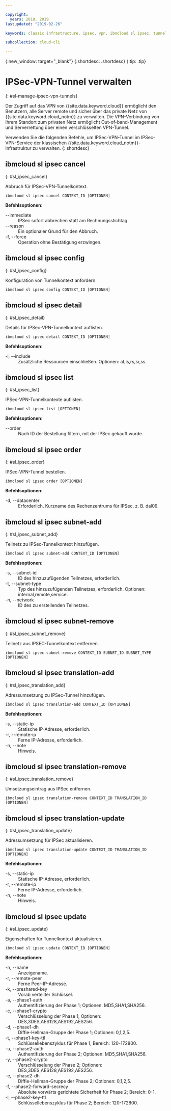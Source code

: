 ```yaml
---

copyright:
  years: 2018, 2019
lastupdated: "2019-02-26"

keywords: classic infrastructure, ipsec, vpn, ibmcloud sl ipsec, tunnel, vpn access, datacenter, encryption

subcollection: cloud-cli

---
```


{:new_window: target="_blank"}
{:shortdesc: .shortdesc}
{:tip: .tip}

# IPSec-VPN-Tunnel verwalten
{: #sl-manage-ipsec-vpn-tunnels}

Der Zugriff auf das VPN von {{site.data.keyword.cloud}} ermöglicht den Benutzern, alle Server remote und sicher über das private Netz von {{site.data.keyword.cloud_notm}} zu verwalten. Die VPN-Verbindung von Ihrem Standort zum privaten Netz ermöglicht Out-of-band-Management und Serverrettung über einen verschlüsselten VPN-Tunnel.

Verwenden Sie die folgenden Befehle, um IPSec-VPN-Tunnel im IPSec-VPN-Service der klassischen {{site.data.keyword.cloud_notm}}-Infrastruktur zu verwalten.
{: shortdesc}

## ibmcloud sl ipsec cancel
{: #sl_ipsec_cancel}

Abbruch für IPSec-VPN-Tunnelkontext.
```
ibmcloud sl ipsec cancel CONTEXT_ID [OPTIONEN]
```

<strong>Befehlsoptionen</strong>:
<dl>
<dt>--immediate</dt>
<dd>IPSec sofort abbrechen statt am Rechnungsstichtag.</dd>
<dt>--reason</dt>
<dd>Ein optionaler Grund für den Abbruch.</dd>
<dt>-f, --force</dt>
<dd>Operation ohne Bestätigung erzwingen.</dd>
</dl>

## ibmcloud sl ipsec config
{: #sl_ipsec_config}

Konfiguration von Tunnelkontext anfordern.
```
ibmcloud sl ipsec config CONTEXT_ID [OPTIONEN]
```

## ibmcloud sl ipsec detail
{: #sl_ipsec_detail}

Details für IPSec-VPN-Tunnelkontext auflisten.
```
ibmcloud sl ipsec detail CONTEXT_ID [OPTIONEN]
```

<strong>Befehlsoptionen</strong>:
<dl>
<dt>-i, --include</dt>
<dd>Zusätzliche Ressourcen einschließen. Optionen: at,is,rs,sr,ss.</dd>
</dl>

## ibmcloud sl ipsec list
{: #sl_ipsec_list}

IPSec-VPN-Tunnelkontexte auflisten.
```
ibmcloud sl ipsec list [OPTIONEN]
```

<strong>Befehlsoptionen</strong>:
<dl>
<dt>--order</dt>
<dd>Nach ID der Bestellung filtern, mit der IPSec gekauft wurde.</dd>
</dl>

## ibmcloud sl ipsec order
{: #sl_ipsec_order}

IPSec-VPN-Tunnel bestellen.
```
ibmcloud sl ipsec order [OPTIONEN]
```

<strong>Befehlsoptionen</strong>:
<dl>
<dt>-d, --datacenter</dt>
<dd>Erforderlich. Kurzname des Rechenzentrums für IPSec, z. B. dal09.</dd>
</dl>

## ibmcloud sl ipsec subnet-add
{: #sl_ipsec_subnet_add}

Teilnetz zu IPSec-Tunnelkontext hinzufügen.
```
ibmcloud sl ipsec subnet-add CONTEXT_ID [OPTIONEN]
```

<strong>Befehlsoptionen</strong>:
<dl>
<dt>-s, --subnet-id</dt>
<dd>ID des hinzuzufügenden Teilnetzes, erforderlich.</dd>
<dt>-t, --subnet-type</dt>
<dd>Typ des hinzuzufügenden Teilnetzes, erforderlich. Optionen: internal,remote,service.</dd>
<dt>-n, --network</dt>
<dd>ID des zu erstellenden Teilnetzes.</dd>
</dl>

## ibmcloud sl ipsec subnet-remove
{: #sl_ipsec_subnet_remove}

Teilnetz aus IPSEC-Tunnelkontext entfernen.
```
ibmcloud sl ipsec subnet-remove CONTEXT_ID SUBNET_ID SUBNET_TYPE [OPTIONEN]
```

## ibmcloud sl ipsec translation-add
{: #sl_ipsec_translation_add}

Adressumsetzung zu IPSec-Tunnel hinzufügen.
```
ibmcloud sl ipsec translation-add CONTEXT_ID [OPTIONEN]
```

<strong>Befehlsoptionen</strong>:
<dl>
<dt>-s, --static-ip</dt>
<dd>Statische IP-Adresse, erforderlich.</dd>
<dt>-r, --remote-ip</dt>
<dd>Ferne IP-Adresse, erforderlich.</dd>
<dt>-n, --note</dt>
<dd>Hinweis.</dd>
</dl>

## ibmcloud sl ipsec translation-remove
{: #sl_ipsec_translation_remove}

Umsetzungseintrag aus IPSec entfernen.
```
ibmcloud sl ipsec translation-remove CONTEXT_ID TRANSLATION_ID [OPTIONEN]
```

## ibmcloud sl ipsec translation-update
{: #sl_ipsec_translation_update}

Adressumsetzung für IPSec aktualisieren.
```
ibmcloud sl ipsec translation-update CONTEXT_ID TRANSLATION_ID [OPTIONEN]
```

<strong>Befehlsoptionen</strong>:
<dl>
<dt>-s, --static-ip</dt>
<dd>Statische IP-Adresse, erforderlich.</dd>
<dt>-r, --remote-ip</dt>
<dd>Ferne IP-Adresse, erforderlich.</dd>
<dt>-n, --note</dt>
<dd>Hinweis.</dd>
</dl>

## ibmcloud sl ipsec update
{: #sl_ipsec_update}

Eigenschaften für Tunnelkontext aktualisieren.
```
ibmcloud sl ipsec update CONTEXT_ID [OPTIONEN]
```

<strong>Befehlsoptionen</strong>:
<dl>
<dt>-n, --name</dt>
<dd>Anzeigename.</dd>
<dt>-r, --remote-peer</dt>
<dd>Ferne Peer-IP-Adresse.</dd>
<dt>-k, --preshared-key</dt>
<dd>Vorab verteilter Schlüssel.</dd>
<dt>-a, --phase1-auth</dt>
<dd>Authentifizierung der Phase 1; Optionen: MD5,SHA1,SHA256.</dd>
<dt>-c, --phase1-crypto</dt>
<dd>Verschlüsselung der Phase 1; Optionen: DES,3DES,AES128,AES192,AES256.</dd>
<dt>-d, --phase1-dh</dt>
<dd>Diffie-Hellman-Gruppe der Phase 1; Optionen: 0,1,2,5.</dd>
<dt>-t, --phase1-key-ttl</dt>
<dd>Schlüssellebenszyklus für Phase 1; Bereich: 120-172800.</dd>
<dt>-u, --phase2-auth</dt>
<dd>Authentifizierung der Phase 2; Optionen: MD5,SHA1,SHA256.</dd>
<dt>-y, --phase2-crypto</dt>
<dd>Verschlüsselung der Phase 2; Optionen: DES,3DES,AES128,AES192,AES256.</dd>
<dt>-e, --phase2-dh</dt>
<dd>Diffie-Hellman-Gruppe der Phase 2; Optionen: 0,1,2,5.</dd>
<dt>-f, --phase2-forward-secrecy</dt>
<dd>Absolute vorwärts gerichtete Sicherheit für Phase 2; Bereich: 0-1.</dd>
<dt>-l, --phase2-key-ttl</dt>
<dd>Schlüssellebenszyklus für Phase 2; Bereich: 120-172800.</dd>
</dl>
